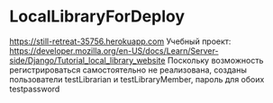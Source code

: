 # LocalLibraryForDeploy
https://still-retreat-35756.herokuapp.com
Учебный проект: https://developer.mozilla.org/en-US/docs/Learn/Server-side/Django/Tutorial_local_library_website Поскольку возможность регистрироваться самостоятельно не реализована, созданы пользователи testLibrarian и testLibraryMember, пароль для обоих testpassword
